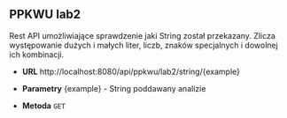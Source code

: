 **PPKWU lab2**
----
Rest API umożliwiające sprawdzenie jaki String został przekazany. Zlicza występowanie dużych i małych liter, liczb,
znaków specjalnych i dowolnej ich kombinacji.

* **URL**
  http://localhost:8080/api/ppkwu/lab2/string/{example}

* **Parametry**
  {example} - String poddawany analizie

* **Metoda**
  `GET`
  
